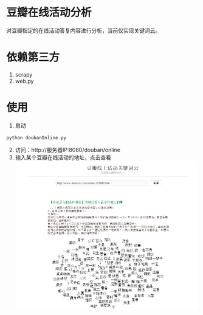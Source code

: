 # 豆瓣在线活动分析
 对豆瓣指定的在线活动答复内容进行分析，当前仅实现关键词云。
 
# 依赖第三方
1. scrapy
2. web.py

# 使用
1. 启动
```
python doubanOnline.py
```
2. 访问：http://服务器IP:8080/douban/online
3. 输入某个豆瓣在线活动的地址，点击查看
![](/show.PNG) 
